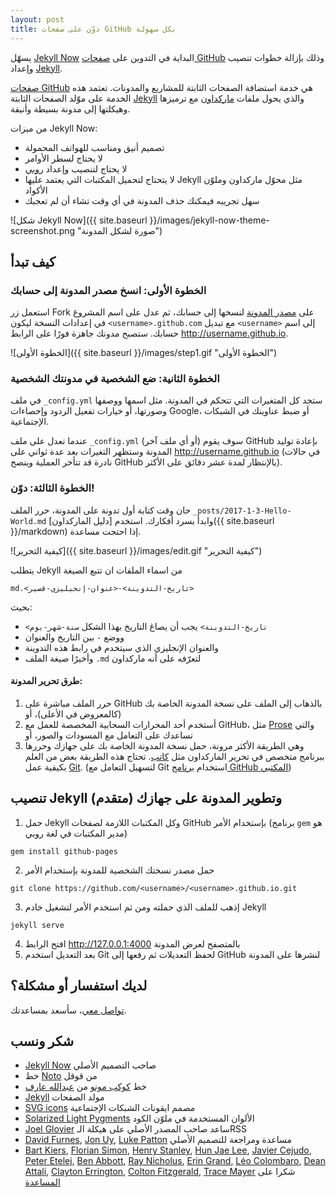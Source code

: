 ```yaml
---
layout: post
title: دوّن على صفحات GitHub بكل سهولة
---
```



يسهّل [Jekyll Now](http://www.jekyllnow.com/) البداية في التدوين على [صفحات GitHub](https://pages.github.com/) وذلك بإزالة خطوات تنصيب وإعداد [Jekyll](https://jekyllrb.com/).

[صفحات GitHub](https://pages.github.com/) هي خدمة استضافة الصفحات الثابتة للمشاريع والمدونات. تعتمد هذه الخدمة على موّلد الصفحات الثابتة [Jekyll](https://jekyllrb.com/) والذي يحول ملفات [ماركداون](https://ar.wikipedia.org/wiki/%D9%85%D8%A7%D8%B1%D9%83%D8%AF%D8%A7%D9%88%D9%86_(%D9%84%D8%BA%D8%A9_%D8%AD%D8%A7%D8%B3%D9%88%D8%A8)) مع ترميزها وهيكلتها إلى مدونة بسيطة وأنيقة.

من ميزات Jekyll Now:

- تصميم أنيق ومناسب للهواتف المحمولة
- لا يحتاج لسطر الأوامر
- لا يحتاج لتنصيب وإعداد [روبي](https://ar.wikipedia.org/wiki/%D8%B1%D9%88%D8%A8%D9%8A_(%D9%84%D8%BA%D8%A9_%D8%A8%D8%B1%D9%85%D8%AC%D8%A9))
- لا يتحتاج لتحميل المكتبات التي يعتمد عليها Jekyll مثل محوّل ماركداون وملوّن الأكواد
- سهل تجريبه فيمكنك حذف المدونة في أي وقت تشاء أن لم تعجبك


![شكل Jekyll Now]({{ site.baseurl }}/images/jekyll-now-theme-screenshot.png "صورة لشكل المدونة")

## كيف تبدأ

### الخطوة الأولى: انسخ مصدر المدونة إلى حسابك

استعمل زر Fork على [مصدر المدونة](https://github.com/a3ammar/arabic-jekyll) لنسخها إلى حسابك، ثم عدل على اسم المشروع في إعدادات النسخة ليكون `<username>.github.com` مع تبديل `<username>` إلى اسم حسابك. ستصبح مدونك جاهزة فورًا على الرابط <http://username.github.io>.

![الخطوة الأولى]({{ site.baseurl }}/images/step1.gif "الخطوة الأولى")

### الخطوة الثانية: ضع الشخصية في مدونتك الشخصية

في ملف `_config.yml` ستجد كل المتغيرات التي تتحكم في المدونة. مثل اسمها ووصفها وصورتها، أو خيارات تفعيل الردود وإحصاءات Google، أو ضبط عناوينك في الشبكات الإجتماعية.

عندما تعدل على ملف `_config.yml` (أو أي ملف آخر) سوف يقوم GitHub بإعادة توليد المدونة وستظهر التغيرات بعد عدة ثواني على <http://username.github.io> (في حالات نادرة قد تتأخر العملية وينصح GitHub بالإنتظار لمدة عشر دقائق على الأكثر).

### الخطوة الثالثة: دوّن!

حان وقت كتابة أول تدونة على المدونة، حرر الملف `_posts/2017-1-3-Hello-World.md` وابدأ بسرد أفكارك. استخدم [دليل الماركداون]({{ site.baseurl }}/markdown) إذا احتجت مساعدة.



![كيفية التحرير]({{ site.baseurl }}/images/edit.gif "كيفية التحرير")

يتطلب Jekyll من اسماء الملفات ان تتبع الصيغة

```
‫<تاريخ-التدوينة>-<عنوان-إنجيليزي-قصير>.md
```

بحيث:

- `<تاريخ-التدوينة>` يجب أن يصاغ التاريخ بهذا الشكل `سنة-شهر-يوم`
- ووضع `-` بين التاريخ والعنوان
- والعنوان الإنجليزي الذي سيتخدم في رابط هذه التدوينة
- وأخيرًا صيغة الملف `.md` لتعرّفه على أنه ماركداون

#### طرق تحرير المدونة:
1. حرر الملف مباشرة على GitHub بالذهاب إلى الملف على نسخة المدونة الخاصة بك (كالمعروض في الأعلى)، أو
2. أستخدم أحد المحرارات السحابية المخصصة للعمل مع GitHub، مثل [Prose](http://prose.io) والتي تساعدك على التعامل مع المسودات والصور، أو
3. وهي الطريقة الأكثر مرونة، حمل نسخة المدونة الخاصة بك على جهازك وحررها ببرنامج متخصص في تحرير الماركداون مثل [كاتب](http://katibapp.com/). تحتاج هذه الطريقة بعض من العلم بكيفية عمل [Git](https://git-scm.com/). (لتسهيل التعامل مع Git استخدام [برنامج GitHub المكتبي](https://desktop.github.com/))

## تنصيب Jekyll وتطوير المدونة على جهازك (متقدم)

1. حمل Jekyll وكل المكتبات اللازمة لصفحات GitHub بإستخدام الأمر (برنامج `gem` هو مدير المكتبات في لغة روبي)

```
gem install github-pages
```

2. حمل مصدر نسختك الشخصية للمدونة بإستخدام الأمر

```
git clone https://github.com/<username>/<username>.github.io.git
```

3. إذهب للملف الذي حملته ومن ثم استخدم الأمر لتشغيل خادم Jekyll

```
jekyll serve
```

4. افتح الرابط <http://127.0.0.1:4000> بالمتصفح لعرض المدونة
5. بعد التعديل استخدم Git لحفظ التعديلات ثم رفعها إلى GitHub لنشرها على المدونة

## لديك استفسار أو مشكلة؟

[تواصل معي](https://github.com/a3ammar/arabic-jekyll/issues/new)، سأسعد بمساعدتك.

## شكر ونسب

- [Jekyll Now](http://www.jekyllnow.com/) صاحب التصميم الأصلي
- خط [Noto](https://www.google.com/get/noto/) من قوقل
- خط [كوكب مونو](http://makkuk.com/kawkab-mono/) من [عبدالله عارف](https://twitter.com/abdullaharif)
- [Jekyll](https://github.com/jekyll/jekyll) مولد الصفحات
- [SVG icons](https://github.com/neilorangepeel/Free-Social-Icons) مصمم ايقونات الشبكات الإجتماعية
- [Solarized Light Pygments](https://gist.github.com/edwardhotchkiss/2005058) الألوان المستخدمة في ملوّن الكود
- [Joel Glovier](http://joelglovier.com/writing/) ساعد صاحب المصدر الأصلي على هيكلة الـRSS
- [David Furnes](https://github.com/dfurnes), [Jon Uy](https://github.com/jonuy), [Luke Patton](https://github.com/lkpttn) مساعدة ومراجعة للتصميم الأصلي
- [Bart Kiers](https://github.com/bkiers), [Florian Simon](https://github.com/vermluh), [Henry Stanley](https://github.com/henryaj), [Hun Jae Lee](https://github.com/hunjaelee), [Javier Cejudo](https://github.com/javiercejudo), [Peter Etelej](https://github.com/etelej), [Ben Abbott](https://github.com/jaminscript), [Ray Nicholus](https://github.com/rnicholus), [Erin Grand](https://github.com/eringrand), [Léo Colombaro](https://github.com/LeoColomb), [Dean Attali](https://github.com/daattali), [Clayton Errington](https://github.com/cjerrington), [Colton Fitzgerald](https://github.com/coltonfitzgerald), [Trace Mayer](https://github.com/sunnankar) شكرا على [المساعدة](https://github.com/barryclark/jekyll-now/commits/master)
